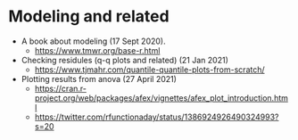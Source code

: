 # Modeling and related

- A book about modeling (17 Sept 2020).
  - https://www.tmwr.org/base-r.html
- Checking residules (q-q plots and related) (21 Jan 2021)
  - https://www.tjmahr.com/quantile-quantile-plots-from-scratch/
- Plotting results from anova (27 April 2021)
  - https://cran.r-project.org/web/packages/afex/vignettes/afex_plot_introduction.html
  - https://twitter.com/rfunctionaday/status/1386924926490324993?s=20
